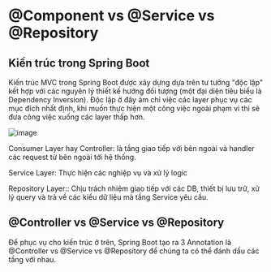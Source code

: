 # @Component vs @Service vs @Repository
## Kiến trúc trong Spring Boot
Kiến trúc MVC trong Spring Boot được xây dựng dựa trên tư tưởng "độc lập" kết hợp với các nguyên lý thiết kế hướng đối tượng (một đại diện tiêu biểu là Dependency Inversion). Độc lập ở đây ám chỉ việc các layer phục vụ các mục đích nhất định, khi muốn thực hiện một công việc ngoài phạm vi thì sẽ đưa công việc xuống các layer thấp hơn.

![image](https://github.com/user-attachments/assets/70080c3a-936e-4726-b193-96997b62b832)

Consumer Layer hay Controller: là tầng giao tiếp với bên ngoài và handler các request từ bên ngoài tới hệ thống.

Service Layer: Thực hiện các nghiệp vụ và xử lý logic

Repository Layer:: Chịu trách nhiệm giao tiếp với các DB, thiết bị lưu trữ, xử lý query và trả về các kiểu dữ liệu mà tầng Service yêu cầu.

## @Controller vs @Service vs @Repository
Để phục vụ cho kiến trúc ở trên, Spring Boot tạo ra 3 Annotation là @Controller vs @Service vs @Repository để chúng ta có thể đánh dấu các tầng với nhau.

